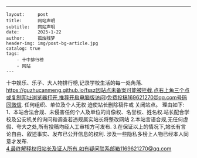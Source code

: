 ---
    layout:     post
    title:      网站声明
    subtitle:   网站声明
    date:       2025-1-22
    author:     孤烛残梦
    header-img: img/post-bg-article.jpg
    catalog: true
    tags:
        - 十中排行榜
        - 网站
    ---

十中娱乐、乐子、大人物排行榜,记录学校生活的每一处角落.
https://guzhucanmeng.github.io/fssz因站点未备案可能被拦截,点右上角三个点或复制网址浏览器打开,推荐开启电脑版访问)免费投稿169621270@qq.com号码同微信.
任何组织、单位及个人无权	迫使站长删除稿件或	关闭站点。
理由如下:
1、本站合法合规、未侵害任何个人及单位的肖像权、名誉权、姓名权.站长配合学校及公安机关的询问和调查若违规属实站长将整改网站
2.本站言语合规,无任何虚假、夸大之处,所有投稿均经人工审核方可发布.
3.在保证以上的情况下,站长有言论自由、叙述事实、发布已公开信息的权利.	涉及一些隐私多榜上人物已经本人同意才发布.	
4.最终解释权归站长及证人所有.如有疑问联系邮箱1169621270@qq.com
